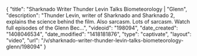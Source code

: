 {
    "title": "Sharknado Writer Thunder Levin Talks Biometeorology | \"Glenn",
    "description": "Thunder Levin, writer of Sharknado and Sharknado 2, explains the science behind the film. Also sarcasm. Lots of sarcasm. Watch full episodes of the Glenn Bec...",
    "videoid": "198094",
    "date_created": "1408046534",
    "date_modified": "1418181876",
    "type": "captivate",
    "layout": "video",
    "url": "\/v\/sharknado-writer-thunder-levin-talks-biometeorology-glenn\/198094"
}
